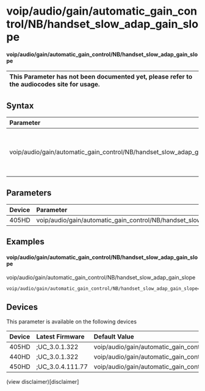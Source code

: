 ﻿---
description: voip/audio/gain/automatic_gain_control/NB/handset_slow_adap_gain_slope
search:
    keywords: ['voip','audio','gain','automatic_gain_control','NB','handset_slow_adap_gain_slope']
---

# voip/audio/gain/automatic_gain_control/NB/handset_slow_adap_gain_slope

#### voip/audio/gain/automatic_gain_control/NB/handset_slow_adap_gain_slope


| This Parameter has not been documented yet, please refer to the audiocodes site for usage.  |
| :--- |

## Syntax
| Parameter | Syntax |
| :--- | :--- |
|voip/audio/gain/automatic_gain_control/NB/handset_slow_adap_gain_slope | {% raw %} undefined {% endraw %} |

## Parameters
|Device|Parameter|value|Description|
|:---|:---|:---|:---|
| 405HD | voip/audio/gain/automatic_gain_control/NB/handset_slow_adap_gain_slope |  |  |

## Examples
#### voip/audio/gain/automatic_gain_control/NB/handset_slow_adap_gain_slope

voip/audio/gain/automatic_gain_control/NB/handset_slow_adap_gain_slope

```
voip/audio/gain/automatic_gain_control/NB/handset_slow_adap_gain_slope=1_00
```

## Devices
This parameter is available on the following devices

| Device | Latest Firmware | Default Value |
|:---|:---|:---|
| 405HD | ;UC_3.0.1.322 | voip/audio/gain/automatic_gain_control/NB/handset_slow_adap_gain_slope=1_00 
| 440HD | ;UC_3.0.1.322 | voip/audio/gain/automatic_gain_control/NB/handset_slow_adap_gain_slope=1_00 
| 450HD | ;UC_3.0.4.111.77 | voip/audio/gain/automatic_gain_control/NB/handset_slow_adap_gain_slope=1_00 

(view disclaimer)[disclaimer]
